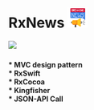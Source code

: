 # RxNews <img src="https://github.com/SezginCiftci/RxNews/blob/main/breaking-news.png" width="40">

<img src="https://github.com/SezginCiftci/RxNews/blob/main/RxNews.gif" width="250"> 

#### * MVC design pattern <br/> * RxSwift <br/> * RxCocoa <br/> * Kingfisher <br/> * JSON-API Call
